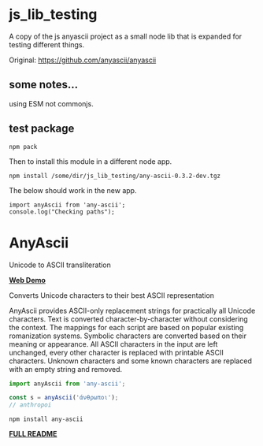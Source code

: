# js_lib_testing

A copy of the js anyascii project as a small node lib that is expanded for testing different things.

Original: https://github.com/anyascii/anyascii

## some notes...
using ESM not commonjs.

## test package
```
npm pack
```
Then to install this module in a different node app.
```
npm install /some/dir/js_lib_testing/any-ascii-0.3.2-dev.tgz
```

The below should work in the new app.
```
import anyAscii from 'any-ascii';
console.log("Checking paths");
```

# AnyAscii

Unicode to ASCII transliteration

[**Web Demo**](https://anyascii.com)

Converts Unicode characters to their best ASCII representation

AnyAscii provides ASCII-only replacement strings for practically all Unicode characters. Text is converted character-by-character without considering the context. The mappings for each script are based on popular existing romanization systems. Symbolic characters are converted based on their meaning or appearance. All ASCII characters in the input are left unchanged, every other character is replaced with printable ASCII characters. Unknown characters and some known characters are replaced with an empty string and removed.

```javascript
import anyAscii from 'any-ascii';

const s = anyAscii('άνθρωποι');
// anthropoi
```

`npm install any-ascii`

[**FULL README**](https://github.com/anyascii/anyascii)
